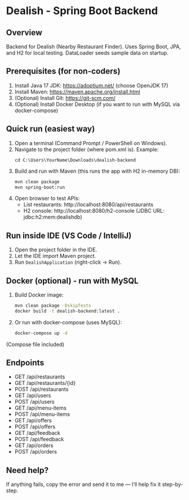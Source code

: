 # Dealish - Spring Boot Backend

## Overview
Backend for Dealish (Nearby Restaurant Finder). Uses Spring Boot, JPA, and H2 for local testing. DataLoader seeds sample data on startup.

## Prerequisites (for non-coders)
1. Install Java 17 JDK: https://adoptium.net/ (choose OpenJDK 17)
2. Install Maven: https://maven.apache.org/install.html
3. (Optional) Install Git: https://git-scm.com/
4. (Optional) Install Docker Desktop (if you want to run with MySQL via docker-compose)

## Quick run (easiest way)
1. Open a terminal (Command Prompt / PowerShell on Windows).
2. Navigate to the project folder (where pom.xml is). Example:
   ```
   cd C:\Users\YourName\Downloads\dealish-backend
   ```
3. Build and run with Maven (this runs the app with H2 in-memory DB):
   ```bash
   mvn clean package
   mvn spring-boot:run
   ```
4. Open browser to test APIs:
   - List restaurants: http://localhost:8080/api/restaurants
   - H2 console: http://localhost:8080/h2-console (JDBC URL: jdbc:h2:mem:dealishdb)

## Run inside IDE (VS Code / IntelliJ)
1. Open the project folder in the IDE.
2. Let the IDE import Maven project.
3. Run `DealishApplication` (right-click -> Run).

## Docker (optional) - run with MySQL
1. Build Docker image:
   ```bash
   mvn clean package -DskipTests
   docker build -t dealish-backend:latest .
   ```
2. Or run with docker-compose (uses MySQL):
   ```bash
   docker-compose up -d
   ```
(Compose file included)

## Endpoints
- GET /api/restaurants
- GET /api/restaurants/{id}
- POST /api/restaurants
- GET /api/users
- POST /api/users
- GET /api/menu-items
- POST /api/menu-items
- GET /api/offers
- POST /api/offers
- GET /api/feedback
- POST /api/feedback
- GET /api/orders
- POST /api/orders

## Need help?
If anything fails, copy the error and send it to me — I’ll help fix it step-by-step.
